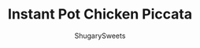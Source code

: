 ---
layout: ../../layouts/MarkdownPostLayout.astro
title: Instant Pot Chicken Piccata
author: ShugarySweets
pubDate: 2020-05-07
description: "Lightly breaded chicken simmered in a lemon white wine sauce is even better when you make it in the Instant Pot. Try this Instant Pot Chicken Piccata recipe to get dinner on the table in 20 minutes!"
image_url: https://www.shugarysweets.com/wp-content/uploads/2020/05/instant-pot-chicken-piccata-5.jpg
tags: ["Main Dish","Italian"]
calories: 298
protein: 23
carbohydrates: 9
fats: 17
fiber: 1
ingredients: ["2 Boneless, skinless Chicken breasts (about 1 lb)","2 Tbsp olive oil","¼ cup all-purpose flour","½ teaspoon kosher salt","¼ teaspoon ground pepper","⅔ cup chicken broth","⅓ cup dry white wine","3 cloves garlic, minced (about 2 teaspoons)","2 Tbsp unsalted butter","1 lemon, juiced (plus lemon slices for garnish)","3 Tbsp capers","¼ cup chopped fresh parsley, to garnish","Grated parmesan or romano cheese, to garnish (optional)"]
serves: 4
time: "25 minutes"
prepTime: "15 minutes"
instructions: ["Combine flour, salt, and pepper on a large plate. Set aside.","Slice chicken breast lengthwise (butterflied) so you now have 4 pieces. (or use 4 thin sliced chicken tenders).","Select \"SAUTE\" on the Instant Pot and add olive oil.","Dredge chicken fillets in flour mixture so both sides are lightly coated. Place in pot and brown on both sides - about 2 minutes each side. Work in batches if needed. Remove chicken from pot to a plate.","Add broth and wine to pot and deglaze the bottom, using a wooden spoon to scrape up all the bits and browned pieces stuck to the bottom.","Turn off the pot. Add garlic, butter, juice of one lemon, and the capers. Stir once, then place the trivet (if you have one) in the bottom of the pot (otherwise just place chicken in broth mixture). Place chicken back in pot on top of trivet.","Lock the lid in place and set vent to \"SEALING\". Cook on HIGH PRESSURE for 3 minutes. When pot beeps, allow to naturally release for 10 minutes.","Release any remaining pressure by using the quick release VENTING valve, then remove lid.","Remove chicken and trivet and set aside. To thicken the sauce a bit, set pot to SAUTE and allow to simmer and bubble for 2 to 3 minutes. Turn off the pot and place chicken back in to coat with sauce.","Serve Chicken Piccata warm, over rice or pasta. Garnish with parsley and cheese, and lemon slices if desired"]
nutrition: ["298 calories","9 grams carbohydrates","76 milligrams cholesterol","17 grams fat","1 grams fiber","23 grams protein","7 grams saturated fat","744 milligrams sodium","1 grams sugar","0 grams trans fat","10 grams unsaturated fat"]
---